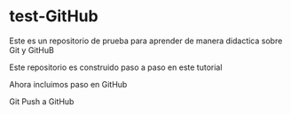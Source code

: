 # test-GitHub

Este es un repositorio de prueba para aprender de manera didactica sobre Git y GitHuB

Este repositorio es construido paso a paso en este tutorial

Ahora incluimos paso en GitHub

Git Push a GitHub
